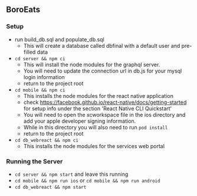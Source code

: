 ## BoroEats

### Setup

 - run build_db.sql and populate_db.sql
   - This will create a database called dbfinal with a default user and pre-filled data
 - `cd server && npm ci`
   - This will install the node modules for the graphql server.
   - You will need to update the connection url in db.js for your mysql login information
   - return to the project root
 - `cd mobile && npm ci`
   - This installs the node modules for the react native application
   - check https://facebook.github.io/react-native/docs/getting-started for setup info under the section 'React Native CLI Quickstart'
   - You will need to open the xcworkspace file in the ios directory and add your apple developer signing information.
   - While in this directory you will also need to run `pod install`
   - return to the project root
 - `cd db_webreact && npm ci`
   - This installs the node modules for the services web portal

### Running the Server

 - `cd server && npm start` and leave this running
 - `cd mobile && npm run ios` or `cd mobile && npm run android`
 - `cd db_webreact && npm start`
